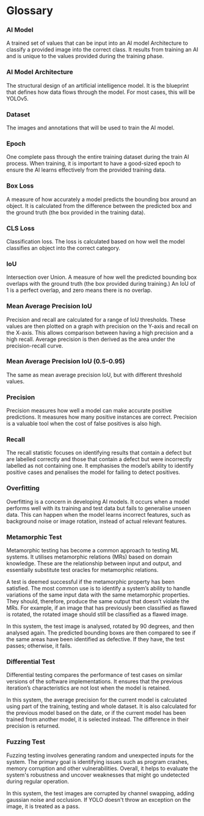 # Glossary

### **AI Model**
A trained set of values that can be input into an AI model Architecture to classify a provided image into the correct class. It results from training an AI and is unique to the values provided during the training phase.

### **AI Model Architecture**
The structural design of an artificial intelligence model. It is the blueprint that defines how data flows through the model. For most cases, this will be YOLOv5.

### **Dataset**
The images and annotations that will be used to train the AI model.

### **Epoch**
One complete pass through the entire training dataset during the train AI process. When training, it is important to have a good-sized epoch to ensure the AI learns effectively from the provided training data.

### **Box Loss**
A measure of how accurately a model predicts the bounding box around an object. It is calculated from the difference between the predicted box and the ground truth (the box provided in the training data).

### **CLS Loss**
Classification loss. The loss is calculated based on how well the model classifies an object into the correct category.

### **IoU**
Intersection over Union. A measure of how well the predicted bounding box overlaps with the ground truth (the box provided during training.) An IoU of 1 is a perfect overlap, and zero means there is no overlap.

### **Mean Average Precision IoU**
Precision and recall are calculated for a range of IoU thresholds. These values are then plotted on a graph with precision on the Y-axis and recall on the X-axis. This allows comparison between having a high precision and a high recall. Average precision is then derived as the area under the precision-recall curve.

### **Mean Average Precision IoU (0.5-0.95)**
The same as mean average precision IoU, but with different threshold values.

### **Precision**
Precision measures how well a model can make accurate positive predictions. It measures how many positive instances are correct. Precision is a valuable tool when the cost of false positives is also high.

### **Recall**
The recall statistic focuses on identifying results that contain a defect but are labelled correctly and those that contain a defect but were incorrectly labelled as not containing one. It emphasises the model’s ability to identify positive cases and penalises the model for failing to detect positives.

### **Overfitting**
Overfitting is a concern in developing AI models. It occurs when a model performs well with its training and test data but fails to generalise unseen data. This can happen when the model learns incorrect features, such as background noise or image rotation, instead of actual relevant features.

### **Metamorphic Test**
Metamorphic testing has become a common approach to testing ML systems. It utilises metamorphic relations (MRs) based on domain knowledge. These are the relationship between input and output, and essentially substitute test oracles for metamorphic relations.

A test is deemed successful if the metamorphic property has been satisfied. The most common use is to identify a system’s ability to handle variations of the same input data with the same metamorphic properties. They should, therefore, produce the same output that doesn’t violate the MRs. For example, if an image that has previously been classified as flawed is rotated, the rotated image should still be classified as a flawed image.

In this system, the test image is analysed, rotated by 90 degrees, and then analysed again. The predicted bounding boxes are then compared to see if the same areas have been identified as defective. If they have, the test passes; otherwise, it fails.

### **Differential Test**
Differential testing compares the performance of test cases on similar versions of the software implementations. It ensures that the previous iteration’s characteristics are not lost when the model is retained.

In this system, the average precision for the current model is calculated using part of the training, testing and whole dataset. It is also calculated for the previous model based on the date, or if the current model has been trained from another model, it is selected instead. The difference in their precision is returned.

### **Fuzzing Test**
Fuzzing testing involves generating random and unexpected inputs for the system. The primary goal is identifying issues such as program crashes, memory corruption and other vulnerabilities. Overall, it helps to evaluate the system's robustness and uncover weaknesses that might go undetected during regular operation.

In this system, the test images are corrupted by channel swapping, adding gaussian noise and occlusion. If YOLO doesn't throw an exception on the image, it is treated as a pass.